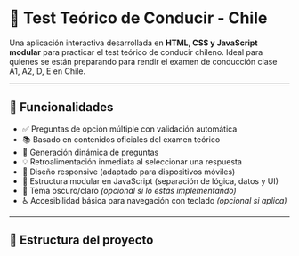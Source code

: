 # 🚗 Test Teórico de Conducir - Chile

Una aplicación interactiva desarrollada en **HTML, CSS y JavaScript modular** para practicar el test teórico de conducir chileno. Ideal para quienes se están preparando para rendir el examen de conducción clase A1, A2, D, E en Chile.

---

## 🧠 Funcionalidades

- ✅ Preguntas de opción múltiple con validación automática
- 📚 Basado en contenidos oficiales del examen teórico
- 🔁 Generación dinámica de preguntas
- 💡 Retroalimentación inmediata al seleccionar una respuesta
- 📱 Diseño responsive (adaptado para dispositivos móviles)
- 🧩 Estructura modular en JavaScript (separación de lógica, datos y UI)
- 🌙 Tema oscuro/claro *(opcional si lo estás implementando)*
- ♿ Accesibilidad básica para navegación con teclado *(opcional si aplica)*

---

## 📁 Estructura del proyecto